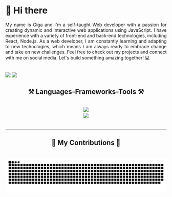 # 👋 Hi there

<div align="justify">
    My name is Giga and I'm a self-taught Web developer with a passion for creating dynamic and interactive web applications using JavaScript. I have experience with a variety of front-end and back-end technologies, including React, Node.js. As a web developer, I am constantly learning and adapting to new technologies, which means I am always ready to embrace change and take on new challenges. Feel free to check out my projects and connect with me on social media. Let's build something amazing together! 💻 
</div>

<br/><a href="https://www.linkedin.com/in/giga-katamadze-88774b153/"><img src="https://img.shields.io/badge/linkedin-%230077B5.svg?&style=for-the-badge&logo=linkedin&logoColor=white" height=25></a>
<a href="mailto:gigakatamadze0@gmail.com"><img src="https://img.shields.io/badge/Gmail-D14836?style=for-the-badge&logo=gmail&logoColor=white" height=25></a>

<h2 align="center">⚒️ Languages-Frameworks-Tools ⚒️</h2>
<br/>
<div align="center">
    <img src="https://skillicons.dev/icons?i=html,css,sass,tailwind,git,github,bash,vscode,webpack,vite" /><br>
    <img src="https://skillicons.dev/icons?i=javascript,php,react,nodejs,linux,md" />
</div>

<br/>
<hr/>

<div align="center">
  <h2>🐍 My Contributions 🐍</h2>
  <br>
  <img alt="snake eating my contributions" src="https://raw.githubusercontent.com/salesp07/salesp07/output/github-contribution-grid-snake.svg" />
  
  <br/><br/><br/>
</div>



